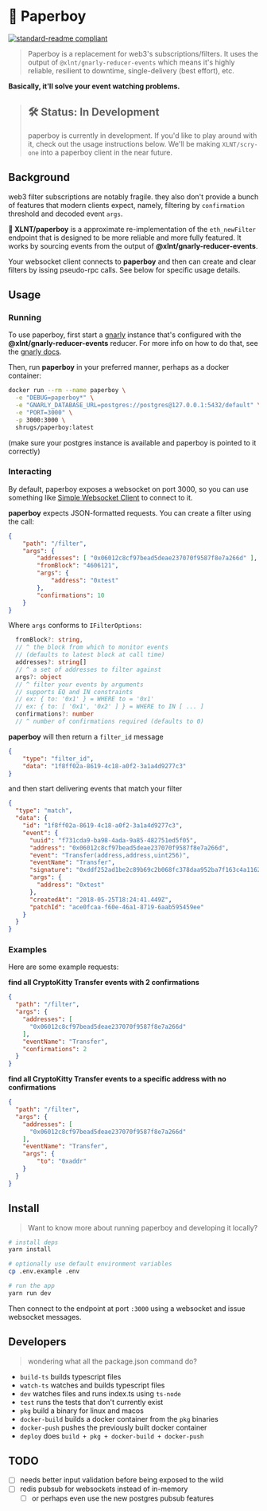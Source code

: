 # 📰 Paperboy

[![standard-readme compliant](https://img.shields.io/badge/readme%20style-standard-brightgreen.svg?style=flat-square)](https://github.com/RichardLitt/standard-readme)


> Paperboy is a replacement for web3's subscriptions/filters. It uses the output of `@xlnt/gnarly-reducer-events` which means it's highly reliable, resilient to downtime, single-delivery (best effort), etc.

**Basically, it'll solve your event watching problems.**

> ## 🛠 Status: In Development
> paperboy is currently in development. If you'd like to play around with it, check out the usage instructions below. We'll be making `XLNT/scry-one` into a paperboy client in the near future.

## Background

web3 filter subscriptions are notably fragile. they also don't provide a bunch of features that modern clients expect, namely, filtering by `confirmation` threshold and decoded event `args`.

**📰 XLNT/paperboy** is a approximate re-implementation of the `eth_newFilter` endpoint that is designed to be more reliable and more fully featured. It works by sourcing events from the output of **@xlnt/gnarly-reducer-events**.

Your websocket client connects to **paperboy** and then can create and clear filters by issing pseudo-rpc calls. See below for specific usage details.

## Usage

### Running

To use paperboy, first start a [gnarly](https://github.com/XLNT/gnarly) instance that's configured with the **@xlnt/gnarly-reducer-events** reducer. For more info on how to do that, see the [gnarly docs](https://github.com/XLNT/gnarly).

Then, run **paperboy** in your preferred manner, perhaps as a docker container:

```bash
docker run --rm --name paperboy \
  -e "DEBUG=paperboy*" \
  -e "GNARLY_DATABASE_URL=postgres://postgres@127.0.0.1:5432/default" \
  -e "PORT=3000" \
  -p 3000:3000 \
  shrugs/paperboy:latest
```

(make sure your postgres instance is available and paperboy is pointed to it correctly)

### Interacting

By default, paperboy exposes a websocket on port 3000, so you can use something like [Simple Websocket Client](https://chrome.google.com/webstore/detail/simple-websocket-client/pfdhoblngboilpfeibdedpjgfnlcodoo) to connect to it.

**paperboy** expects JSON-formatted requests. You can create a filter using the call:

```json
{
    "path": "/filter",
    "args": {
        "addresses": [ "0x06012c8cf97bead5deae237070f9587f8e7a266d" ],
        "fromBlock": "4606121",
        "args": {
            "address": "0xtest"
        },
        "confirmations": 10
    }
}
```

Where `args` conforms to `IFilterOptions`:

```ts
  fromBlock?: string,
  // ^ the block from which to monitor events
  // (defaults to latest block at call time)
  addresses?: string[]
  // ^ a set of addresses to filter against
  args?: object
  // ^ filter your events by arguments
  // supports EQ and IN constraints
  // ex: { to: '0x1' } = WHERE to = '0x1'
  // ex: { to: [ '0x1', '0x2' ] } = WHERE to IN [ ... ]
  confirmations?: number
  // ^ number of confirmations required (defaults to 0)
```

**paperboy** will then return a `filter_id` message

```json
{
    "type": "filter_id",
    "data": "1f8ff02a-8619-4c18-a0f2-3a1a4d9277c3"
}
```

and then start delivering events that match your filter

```json
{
  "type": "match",
  "data": {
    "id": "1f8ff02a-8619-4c18-a0f2-3a1a4d9277c3",
    "event": {
      "uuid": "f731cda9-ba98-4ada-9a85-482751ed5f05",
      "address": "0x06012c8cf97bead5deae237070f9587f8e7a266d",
      "event": "Transfer(address,address,uint256)",
      "eventName": "Transfer",
      "signature": "0xddf252ad1be2c89b69c2b068fc378daa952ba7f163c4a11628f55a4df523b3ef",
      "args": {
        "address": "0xtest"
      },
      "createdAt": "2018-05-25T18:24:41.449Z",
      "patchId": "ace0fcaa-f60e-46a1-8719-6aab595459ee"
    }
  }
}
```

### Examples

Here are some example requests:

**find all CryptoKitty Transfer events with 2 confirmations**

```json
{
  "path": "/filter",
  "args": {
    "addresses": [
      "0x06012c8cf97bead5deae237070f9587f8e7a266d"
    ],
    "eventName": "Transfer",
    "confirmations": 2
  }
}
```

**find all CryptoKitty Transfer events to a specific address with no confirmations**

```json
{
  "path": "/filter",
  "args": {
    "addresses": [
      "0x06012c8cf97bead5deae237070f9587f8e7a266d"
    ],
    "eventName": "Transfer",
    "args": {
        "to": "0xaddr"
    }
  }
}
```


## Install

> Want to know more about running paperboy and developing it locally?

```bash
# install deps
yarn install

# optionally use default environment variables
cp .env.example .env

# run the app
yarn run dev
```

Then connect to the endpoint at port `:3000` using a websocket and issue websocket messages.

## Developers

> wondering what all the package.json command do?

- `build-ts` builds typescript files
- `watch-ts` watches and builds typescript files
- `dev` watches files and runs index.ts using `ts-node`
- `test` runs the tests that don't currently exist
- `pkg` build a binary for linux and macos
- `docker-build` builds a docker container from the `pkg` binaries
- `docker-push` pushes the previously built docker container
- `deploy` does `build + pkg + docker-build + docker-push`


## TODO

- [ ] needs better input validation before being exposed to the wild
- [ ] redis pubsub for websockets instead of in-memory
  - [ ] or perhaps even use the new postgres pubsub features
